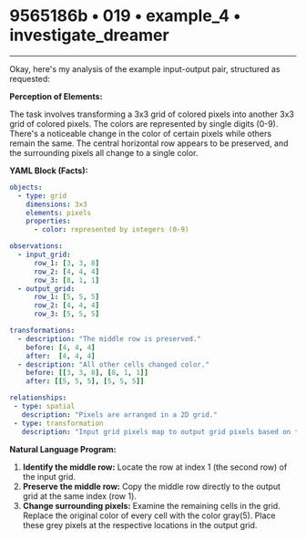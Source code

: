 # 9565186b • 019 • example_4 • investigate_dreamer

---
Okay, here's my analysis of the example input-output pair, structured as requested:

**Perception of Elements:**

The task involves transforming a 3x3 grid of colored pixels into another 3x3 grid of colored pixels.  The colors are represented by single digits (0-9). There's a noticeable change in the color of certain pixels while others remain the same. The central horizontal row appears to be preserved, and the surrounding pixels all change to a single color.

**YAML Block (Facts):**



```yaml
objects:
  - type: grid
    dimensions: 3x3
    elements: pixels
    properties:
      - color: represented by integers (0-9)

observations:
  - input_grid:
      row_1: [3, 3, 8]
      row_2: [4, 4, 4]
      row_3: [8, 1, 1]
  - output_grid:
      row_1: [5, 5, 5]
      row_2: [4, 4, 4]
      row_3: [5, 5, 5]

transformations:
  - description: "The middle row is preserved."
    before: [4, 4, 4]
    after:  [4, 4, 4]
  - description: "All other cells changed color."
    before: [[3, 3, 8], [8, 1, 1]]
    after: [[5, 5, 5], [5, 5, 5]]

relationships:
 - type: spatial
   description: "Pixels are arranged in a 2D grid."
 - type: transformation
   description: "Input grid pixels map to output grid pixels based on their original color and position."
```



**Natural Language Program:**

1.  **Identify the middle row:** Locate the row at index 1 (the second row) of the input grid.
2.  **Preserve the middle row:** Copy the middle row directly to the output grid at the same index (row 1).
3.  **Change surrounding pixels:** Examine the remaining cells in the grid.
      Replace the original color of every cell with the color gray(5).
      Place these grey pixels at the respective locations in the output grid.

